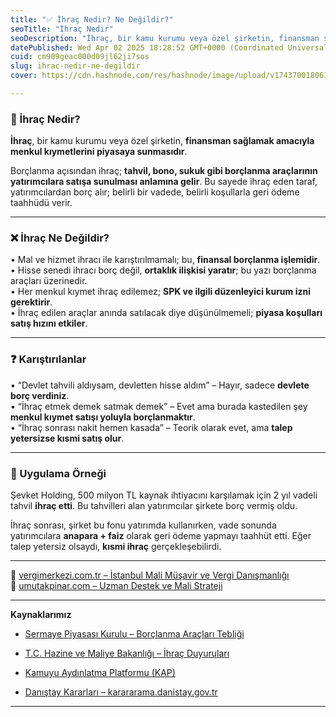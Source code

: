 ```yaml
---
title: "✅ İhraç Nedir? Ne Değildir?"
seoTitle: "İhraç Nedir"
seoDescription: "İhraç, bir kamu kurumu veya özel şirketin, finansman sağlamak amacıyla menkul kıymetlerini piyasaya sunmasıdır."
datePublished: Wed Apr 02 2025 18:28:52 GMT+0000 (Coordinated Universal Time)
cuid: cm909geac000d09jl62ji7sos
slug: ihrac-nedir-ne-degildir
cover: https://cdn.hashnode.com/res/hashnode/image/upload/v1743700180612/db82ed30-349f-4eb8-8b9a-39899fb582bc.webp

---
```


### 🔹 İhraç Nedir?

**İhraç**, bir kamu kurumu veya özel şirketin, **finansman sağlamak amacıyla menkul kıymetlerini piyasaya sunmasıdır**.

Borçlanma açısından ihraç; **tahvil, bono, sukuk gibi borçlanma araçlarının yatırımcılara satışa sunulması anlamına gelir**. Bu sayede ihraç eden taraf, yatırımcılardan borç alır; belirli bir vadede, belirli koşullarla geri ödeme taahhüdü verir.

---

### ❌ İhraç Ne Değildir?

• Mal ve hizmet ihracı ile karıştırılmamalı; bu, **finansal borçlanma işlemidir**.  
• Hisse senedi ihracı borç değil, **ortaklık ilişkisi yaratır**; bu yazı borçlanma araçları üzerinedir.  
• Her menkul kıymet ihraç edilemez; **SPK ve ilgili düzenleyici kurum izni gerektirir**.  
• İhraç edilen araçlar anında satılacak diye düşünülmemeli; **piyasa koşulları satış hızını etkiler**.

---

### ❓ Karıştırılanlar

• “Devlet tahvili aldıysam, devletten hisse aldım” – Hayır, sadece **devlete borç verdiniz**.  
• “İhraç etmek demek satmak demek” – Evet ama burada kastedilen şey **menkul kıymet satışı yoluyla borçlanmaktır**.  
• “İhraç sonrası nakit hemen kasada” – Teorik olarak evet, ama **talep yetersizse kısmi satış olur**.

---

### 🧠 Uygulama Örneği

Şevket Holding, 500 milyon TL kaynak ihtiyacını karşılamak için 2 yıl vadeli tahvil **ihraç etti**. Bu tahvilleri alan yatırımcılar şirkete borç vermiş oldu.

İhraç sonrası, şirket bu fonu yatırımda kullanırken, vade sonunda yatırımcılara **anapara + faiz** olarak geri ödeme yapmayı taahhüt etti. Eğer talep yetersiz olsaydı, **kısmi ihraç** gerçekleşebilirdi.

---

📎 [vergimerkezi.com.tr – İstanbul Mali Müşavir ve Vergi Danışmanlığı](https://vergimerkezi.com.tr)  
📎 [umutakpinar.com – Uzman Destek ve Mali Strateji](https://umutakpinar.com)

---

**Kaynaklarımız**

* [Sermaye Piyasası Kurulu – Borçlanma Araçları Tebliği](https://www.spk.gov.tr/)
    
* [T.C. Hazine ve Maliye Bakanlığı – İhraç Duyuruları](https://www.hmb.gov.tr/)
    
* [Kamuyu Aydınlatma Platformu (KAP)](https://www.kap.org.tr/)
    
* [Danıştay Kararları – karararama.danistay.gov.tr](https://karararama.danistay.gov.tr/)
    

---